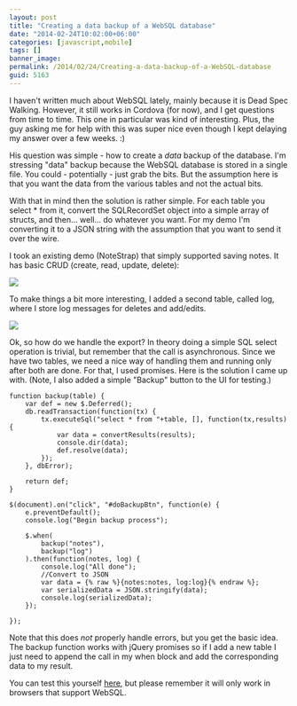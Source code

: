 ```yaml
---
layout: post
title: "Creating a data backup of a WebSQL database"
date: "2014-02-24T10:02:00+06:00"
categories: [javascript,mobile]
tags: []
banner_image: 
permalink: /2014/02/24/Creating-a-data-backup-of-a-WebSQL-database
guid: 5163
---
```


<p>
I haven't written much about WebSQL lately, mainly because it is Dead Spec Walking. However, it still works in Cordova (for now), and I get questions from time to time. This one in particular was kind of interesting. Plus, the guy asking me for help with this was super nice even though I kept delaying my answer over a few weeks. :)
</p>
<!--more-->
<p>
His question was simple - how to create a <i>data</i> backup of the database. I'm stressing "data" backup because the WebSQL database is stored in a single file. You could - potentially - just grab the bits. But the assumption here is that you want the data from the various tables and not the actual bits. 
</p>

<p>
With that in mind then the solution is rather simple. For each table you select * from it, convert the SQLRecordSet object into a simple array of structs, and then... well... do whatever you want. For my demo I'm converting it to a JSON string with the assumption that you want to send it over the wire.
</p>

<p>
I took an existing demo (NoteStrap) that simply supported saving notes. It has basic CRUD (create, read, update, delete):
</p>

<p>
<img src="https://static.raymondcamden.com/images/Screenshot_2_24_14__9_27_AM.png" />
</p>

<p>
To make things a bit more interesting, I added a second table, called log, where I store log messages for deletes and add/edits. 
</p>

<p>
<img src="https://static.raymondcamden.com/images/Screenshot_2_24_14__9_29_AM.png" />
</p>

<p>
Ok, so how do we handle the export? In theory doing a simple SQL select operation is trivial, but remember that the call is asynchronous. Since we have two tables, we need a nice way of handling them and running only after both are done. For that, I used promises. Here is the solution I came up with. (Note, I also added a simple "Backup" button to the UI for testing.)
</p>

<pre><code class="language-javascript">function backup(table) {
	var def = new $.Deferred();
	db.readTransaction(function(tx) {
		tx.executeSql("select * from "+table, [], function(tx,results) {
			var data = convertResults(results);
			console.dir(data);
			def.resolve(data);
		});
	}, dbError);

	return def;
}

$(document).on("click", "#doBackupBtn", function(e) {
	e.preventDefault();
	console.log("Begin backup process");

	$.when(
		backup("notes"), 
		backup("log")
	).then(function(notes, log) {
		console.log("All done");
		//Convert to JSON
		var data = {% raw %}{notes:notes, log:log}{% endraw %};
		var serializedData = JSON.stringify(data);
		console.log(serializedData);
	});

});</code></pre>

<p>
Note that this does <i>not</i> properly handle errors, but you get the basic idea. The backup function works with jQuery promises so if I add a new table I just need to append the call in my when block and add the corresponding data to my result. 
</p>

<p>
You can test this yourself <a href="https://static.raymondcamden.com/demos/2014/feb/24/test3.html">here</a>, but please remember it will only work in browsers that support WebSQL.
</p>